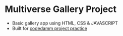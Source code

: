 # Multiverse Gallery Project
- Basic gallery app using HTML, CSS & JAVASCRIPT
- Built for [codedamm project  practice](https://codedamn.com/project/multiverse-html5-photo-gallery)